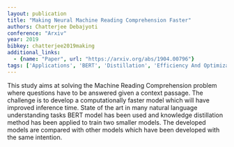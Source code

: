 ```yaml
---
layout: publication
title: "Making Neural Machine Reading Comprehension Faster"
authors: Chatterjee Debajyoti
conference: "Arxiv"
year: 2019
bibkey: chatterjee2019making
additional_links:
  - {name: "Paper", url: "https://arxiv.org/abs/1904.00796"}
tags: ['Applications', 'BERT', 'Distillation', 'Efficiency And Optimization', 'Model Architecture']
---
```

This study aims at solving the Machine Reading Comprehension problem where questions have to be answered given a context passage. The challenge is to develop a computationally faster model which will have improved inference time. State of the art in many natural language understanding tasks BERT model has been used and knowledge distillation method has been applied to train two smaller models. The developed models are compared with other models which have been developed with the same intention.
